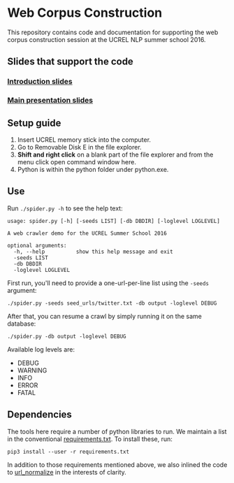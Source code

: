 # Web Corpus Construction
This repository contains code and documentation for supporting the web corpus construction session at the UCREL NLP summer school 2016.

## Slides that support the code
### [Introduction slides](slides/UCREL_NLP_S1_Web_Scraping_Intro.pdf)

### [Main presentation slides](https://docs.google.com/presentation/d/1hT0rGlYWcMuR_9qKYucGHn8mLuJPZLdSkLbqoCI9D38/edit?usp=sharing)

## Setup guide
1. Insert UCREL memory stick into the computer.
2. Go to Removable Disk E in the file explorer.
3. __Shift and right click__ on a blank part of the file explorer and from the menu click open command window here.
4. Python is within the python folder under python.exe.


## Use
Run `./spider.py -h` to see the help text:

    usage: spider.py [-h] [-seeds LIST] [-db DBDIR] [-loglevel LOGLEVEL]

    A web crawler demo for the UCREL Summer School 2016

    optional arguments:
      -h, --help          show this help message and exit
      -seeds LIST
      -db DBDIR
      -loglevel LOGLEVEL

First run, you'll need to provide a one-url-per-line list using the `-seeds` argument:

    ./spider.py -seeds seed_urls/twitter.txt -db output -loglevel DEBUG

After that, you can resume a crawl by simply running it on the same database:

    ./spider.py -db output -loglevel DEBUG

Available log levels are:

 * DEBUG
 * WARNING
 * INFO
 * ERROR
 * FATAL


## Dependencies
The tools here require a number of python libraries to run. We maintain a list in the conventional [requirements.txt](requirements.txt).  To install these, run:

    pip3 install --user -r requirements.txt

In addition to those requirements mentioned above, we also inlined the code to [url\_normalize](https://github.com/niksite/url-normalize) in the interests of clarity.
